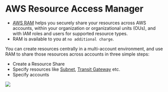 # AWS Resource Access Manager
- [AWS RAM](https://aws.amazon.com/ram/) helps you securely share your resources across AWS accounts, within your organization or organizational units (OUs), and with IAM roles and users for supported resource types.
- RAM is available to you at `no additional charge`.

You can create resources centrally in a multi-account environment, and use RAM to share those resources across accounts in three simple steps: 
- Create a Resource Share
- Specify resources like [Subnet](../1_NetworkingAndContentDelivery/3_NetworkFoundationsVPC/Subnets.md), [Transit Gateway](../1_NetworkingAndContentDelivery/3_NetworkFoundationsVPC/ConnectBetweenVPCs/TransitGateway.md) etc.
- Specify accounts 

![](https://d1.awsstatic.com/products/RAM/product-page-diagram_AWS-Resource-Access-Manager(1).379df75d48a8e2cc6160859b7ca3626a9b9be0c1.png)